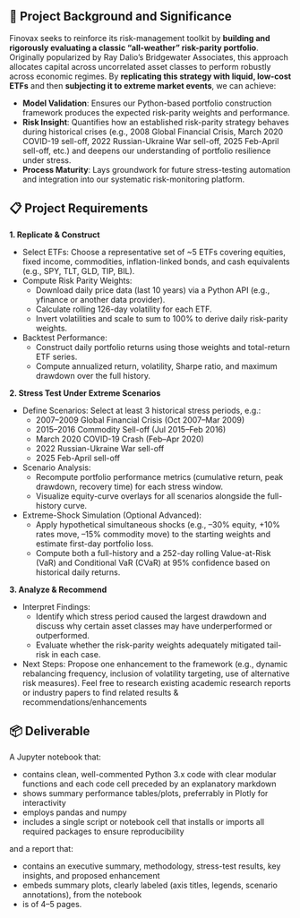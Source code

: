 ## 🎯 Project Background and Significance
Finovax seeks to reinforce its risk-management toolkit by **building and rigorously evaluating a classic “all-weather” risk-parity portfolio**. Originally popularized by Ray Dalio’s Bridgewater Associates, this approach allocates capital across uncorrelated asset classes to perform robustly across economic regimes. By **replicating this strategy with liquid, low-cost ETFs** and then **subjecting it to extreme market events**, we can achieve:
- **Model Validation**: Ensures our Python-based portfolio construction framework produces the expected risk-parity weights and performance.
- **Risk Insight**: Quantifies how an established risk-parity strategy behaves during historical crises (e.g., 2008 Global Financial Crisis, March 2020 COVID-19 sell-off, 2022 Russian-Ukraine War sell-off, 2025 Feb-April sell-off, etc.) and deepens our understanding of portfolio resilience under stress.
- **Process Maturity**: Lays groundwork for future stress-testing automation and integration into our systematic risk-monitoring platform.

## 📋 Project Requirements
**1. Replicate & Construct**
- Select ETFs: Choose a representative set of ~5 ETFs covering equities, fixed income, commodities, inflation-linked bonds, and cash equivalents (e.g., SPY, TLT, GLD, TIP, BIL).
- Compute Risk Parity Weights:
    - Download daily price data (last 10 years) via a Python API (e.g., yfinance or another data provider).
    - Calculate rolling 126-day volatility for each ETF.
    - Invert volatilities and scale to sum to 100% to derive daily risk-parity weights.
- Backtest Performance:
    - Construct daily portfolio returns using those weights and total-return ETF series.
    - Compute annualized return, volatility, Sharpe ratio, and maximum drawdown over the full history.

**2. Stress Test Under Extreme Scenarios**
- Define Scenarios: Select at least 3 historical stress periods, e.g.:
    - 2007–2009 Global Financial Crisis (Oct 2007–Mar 2009)
    - 2015–2016 Commodity Sell-off (Jul 2015–Feb 2016)
    - March 2020 COVID-19 Crash (Feb–Apr 2020)
    - 2022 Russian-Ukraine War sell-off
    - 2025 Feb-April sell-off
- Scenario Analysis:
    - Recompute portfolio performance metrics (cumulative return, peak drawdown, recovery time) for each stress window.
    - Visualize equity-curve overlays for all scenarios alongside the full-history curve.
- Extreme-Shock Simulation (Optional Advanced):
    - Apply hypothetical simultaneous shocks (e.g., –30% equity, +10% rates move, –15% commodity move) to the starting weights and estimate first-day portfolio loss.
    - Compute both a full-history and a 252-day rolling Value-at-Risk (VaR) and Conditional VaR (CVaR) at 95% confidence based on historical daily returns.

**3. Analyze & Recommend**
- Interpret Findings:
    - Identify which stress period caused the largest drawdown and discuss why certain asset classes may have underperformed or outperformed.
    - Evaluate whether the risk-parity weights adequately mitigated tail-risk in each case.
- Next Steps:
Propose one enhancement to the framework (e.g., dynamic rebalancing frequency, inclusion of volatility targeting, use of alternative risk measures). Feel free to research existing academic research reports or industry papers to find related results & recommendations/enhancements

## 📦 Deliverable
A Jupyter notebook that:
- contains clean, well-commented Python 3.x code with clear modular functions and each code cell preceded by an explanatory markdown
- shows summary performance tables/plots, preferrably in Plotly for interactivity
- employs pandas and numpy
- includes a single script or notebook cell that installs or imports all required packages to ensure reproducibility

and a report that:
- contains an executive summary, methodology, stress-test results, key insights, and proposed enhancement
- embeds summary plots, clearly labeled (axis titles, legends, scenario annotations), from the notebook
- is of 4–5 pages.
